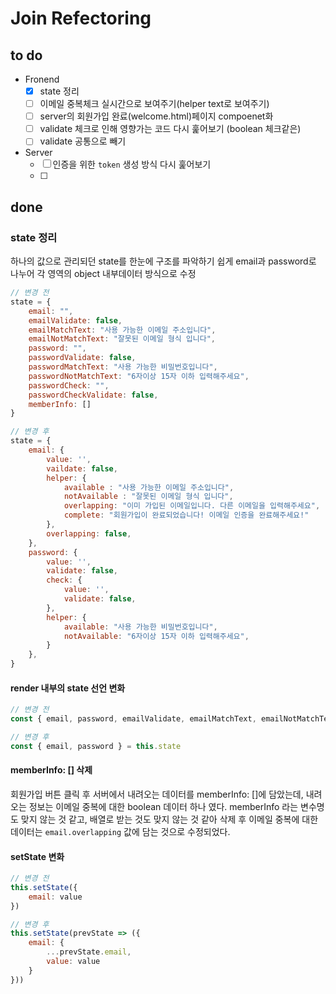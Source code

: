 # Join Refectoring

## to do
- Fronend
  - [x] state 정리
  - [ ] 이메일 중복체크 실시간으로 보여주기(helper text로 보여주기)
  - [ ] server의 회원가입 완료(welcome.html)페이지 compoenet화
  - [ ] validate 체크로 인해 영향가는 코드 다시 훑어보기 (boolean 체크같은)
  - [ ] validate 공통으로 빼기

- Server
  - [ ] 인증을 위한 `token` 생성 방식 다시 훑어보기
  - [ ] 
## done
### state 정리
하나의 값으로 관리되던 state를 한눈에 구조를 파악하기 쉽게 email과 password로 나누어 각 영역의 object 내부데이터 방식으로 수정 
```javascript
// 변경 전
state = {
    email: "",
    emailValidate: false,
    emailMatchText: "사용 가능한 이메일 주소입니다",
    emailNotMatchText: "잘못된 이메일 형식 입니다",
    password: "",
    passwordValidate: false,
    passwordMatchText: "사용 가능한 비밀번호입니다",
    passwordNotMatchText: "6자이상 15자 이하 입력해주세요",
    passwordCheck: "",
    passwordCheckValidate: false,
    memberInfo: []
}
```
```javascript
// 변경 후
state = {
    email: {
        value: '',
        vaildate: false,
        helper: {
            available : "사용 가능한 이메일 주소입니다",
            notAvailable : "잘못된 이메일 형식 입니다",
            overlapping: "이미 가입된 이메일입니다. 다른 이메일을 입력해주세요",
            complete: "회원가입이 완료되었습니다! 이메일 인증을 완료해주세요!"
        },
        overlapping: false,
    },
    password: {
        value: '',
        validate: false,
        check: {
            value: '',
            validate: false,
        },
        helper: {
            available: "사용 가능한 비밀번호입니다",
            notAvailable: "6자이상 15자 이하 입력해주세요",
        }
    },
}
```
#### render 내부의 state 선언 변화
```javascript
// 변경 전
const { email, password, emailValidate, emailMatchText, emailNotMatchText, passwordValidate, passwordMatchText, passwordNotMatchText, passwordCheck, passwordCheckValidate } = this.state
```
```javascript
// 변경 후
const { email, password } = this.state
```
#### memberInfo: [] 삭제
회원가입 버튼 클릭 후 서버에서 내려오는 데이터를  memberInfo: []에 담았는데, 내려오는 정보는 이메일 중복에 대한 boolean 데이터 하나 였다. memberInfo 라는 변수명도 맞지 않는 것 같고, 배열로 받는 것도 맞지 않는 것 같아 삭제 후 이메일 중복에 대한 데이터는 `email.overlapping` 값에 담는 것으로 수정되었다.

#### setState 변화
```javascript
// 변경 전
this.setState({
    email: value
})
```
```javascript
// 변경 후
this.setState(prevState => ({
    email: {
        ...prevState.email,
        value: value
    }
}))
```


